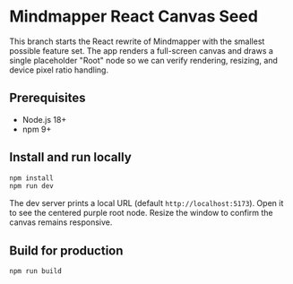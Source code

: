 # Mindmapper React Canvas Seed

This branch starts the React rewrite of Mindmapper with the smallest possible feature set. The app renders a full-screen canvas and draws a single placeholder "Root" node so we can verify rendering, resizing, and device pixel ratio handling.

## Prerequisites
- Node.js 18+
- npm 9+

## Install and run locally
```bash
npm install
npm run dev
```

The dev server prints a local URL (default `http://localhost:5173`). Open it to see the centered purple root node. Resize the window to confirm the canvas remains responsive.

## Build for production
```bash
npm run build
```

